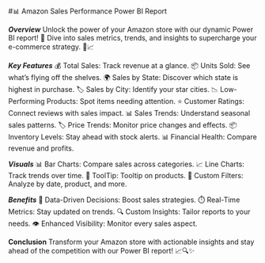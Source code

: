#📊 Amazon Sales Performance Power BI Report

_**Overview**_
Unlock the power of your Amazon store with our dynamic Power BI report! 🚀 Dive into sales metrics, trends, and insights to supercharge your e-commerce strategy. 💼📈


_**Key Features**_
  💰 Total Sales: Track revenue at a glance.
  📦 Units Sold: See what’s flying off the shelves.
  🌍 Sales by State: Discover which state is highest in purchase.
  🏷️ Sales by City: Identify your star cities.
  📉 Low-Performing Products: Spot items needing attention.
  ⭐ Customer Ratings: Connect reviews with sales impact.
  📊 Sales Trends: Understand seasonal sales patterns.
  🏷️ Price Trends: Monitor price changes and effects.
  📦 Inventory Levels: Stay ahead with stock alerts.
  📊 Financial Health: Compare revenue and profits.
  
_**Visuals**_
  📊 Bar Charts: Compare sales across categories.
  📈 Line Charts: Track trends over time.
  📍 ToolTip: Tooltip on products.
  📅 Custom Filters: Analyze by date, product, and more.
  
_**Benefits**_
  🧠 Data-Driven Decisions: Boost sales strategies.
  ⏱️ Real-Time Metrics: Stay updated on trends.
  🔍 Custom Insights: Tailor reports to your needs.
  👁️ Enhanced Visibility: Monitor every sales aspect.
  
**Conclusion**
Transform your Amazon store with actionable insights and stay ahead of the competition with our Power BI report! 📈🔍✨



